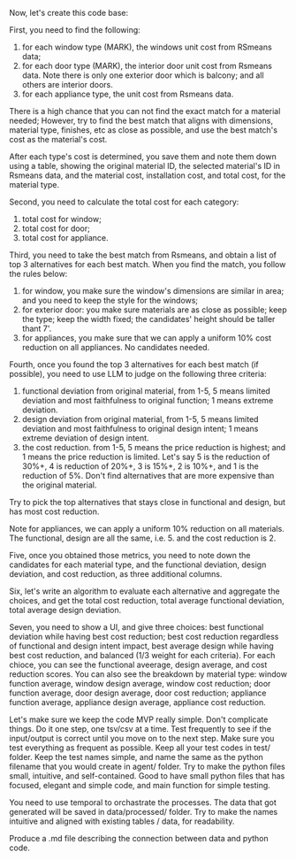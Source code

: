 Now, let's create this code base:

First, you need to find the following:
1. for each window type (MARK), the windows unit cost from RSmeans data;
2. for each door type (MARK), the interior door unit cost from Rsmeans data. Note there is only one exterior door which is balcony; and all others are interior doors.
3. for each appliance type, the unit cost from Rsmeans data.

There is a high chance that you can not find the exact match for a material needed; However, try to find the best match that aligns with dimensions, material type, finishes, etc as close as possible, and use the best match's cost as the material's cost.

After each type's cost is determined, you save them and note them down using a table, showing the original material ID, the selected material's ID in Rsmeans data, and the material cost, installation cost, and total cost, for the material type.

Second, you need to calculate the total cost for each category:
1. total cost for window;
2. total cost for door;
3. total cost for appliance.

Third, you need to take the best match from Rsmeans, and obtain a list of top 3 alternatives for each best match. 
When you find the match, you follow the rules below:
1. for window, you make sure the window's dimensions are similar in area; and you need to keep the style for the windows;
2. for exterior door: you make sure materials are as close as possible; keep the type; keep the width fixed; the candidates' height should be taller thant 7'. 
3. for appliances, you make sure that we can apply a uniform 10% cost reduction on all appliances. No candidates needed.


Fourth, once you found the top 3 alternatives for each best match (if possible), you need to use LLM to judge on the following three criteria:
1. functional deviation from original material, from 1-5, 5 means limited deviation and most faithfulness to original function; 1 means extreme deviation.
2. design deviation from original material, from 1-5, 5 means limited deviation and most faithfulness to original design intent; 1 means extreme deviation of design intent.
3. the cost reduction. from 1-5, 5 means the price reduction is highest; and 1 means the price reduction is limited. Let's say 5 is the reduction of 30%+, 4 is reduction of 20%+, 3 is 15%+, 2 is 10%+, and 1 is the reduction of 5%. Don't find alternatives that are more expensive than the original material.

Try to pick the top alternatives that stays close in functional and design, but has most cost reduction.

Note for appliances, we can apply a uniform 10% reduction on all materials. The functional, design are all the same, i.e. 5. and the cost reduction is 2. 


Five, once you obtained those metrics, you need to note down the candidates for each material type, and the functional deviation, design deviation, and cost reduction, as three additional columns. 

Six, let's write an algorithm to evaluate each alternative and aggregate the choices, and get the total cost reduction, total average functional deviation, total average design deviation.

Seven, you need to show a UI, and give three choices: best functional deviation while having best cost reduction; best cost reduction regardless of functional and design intent impact, best average design while having best cost reduction, and balanced (1/3 weight for each criteria). For each chioce, you can see the functional aveerage, design average, and cost reduction scores.
You can also see the breakdown by material type: 
window function average, window design average, window cost reduction;
door function average, door design average, door cost reduction;
appliance function average, appliance design average, appliance cost reduction. 


Let's make sure we keep the code MVP really simple. Don't complicate things.
Do it one step, one tsv/csv at a time. Test frequently to see if the input/output is correct until you move on to the next step. Make sure you test everything as frequent as possible. Keep all your test codes in test/ folder. Keep the test names simple, and name the same as the python filename that you would create in agent/ folder. Try to make the python files small, intuitive, and self-contained. Good to have small python files that has focused, elegant and simple code, and main function for simple testing. 

You need to use temporal to orchastrate the processes. The data that got generated will be saved in data/processed/ folder. Try to make the names intuitive and aligned with existing tables / data, for readability. 

Produce a .md file describing the connection between data and python code.


